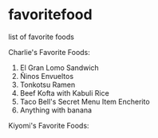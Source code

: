 # favoritefood
list of favorite foods

Charlie's Favorite Foods:
1. El Gran Lomo Sandwich
2. Ñinos Envueltos
3. Tonkotsu Ramen
4. Beef Kofta with Kabuli Rice
5. Taco Bell's Secret Menu Item Encherito
6. Anything with banana

Kiyomi's Favorite Foods:
